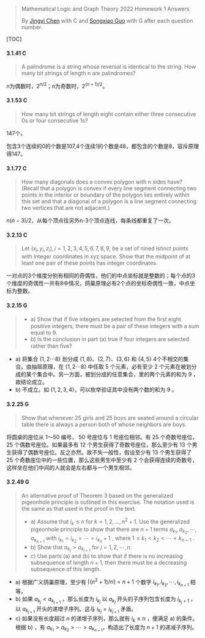 >Mathematical Logic and Graph Theory 2022 Homework 1 Answers
>
>By [Jingyi Chen](chenjingyi071@mail.ustc.edu.cn) with C and [Songxiao Guo](logname@mail.ustc.edu.cn) with G after each question number.

[TOC]

#### 3.1.41 C

> A palindrome is a string whose reversal is identical to the string. How many bit strings of length n are palindromes?

n为偶数时，$2^{n/2}$；n为奇数时，$2^{(n+1)/2}$。

#### 3.1.53 C

>How many bit strings of length eight contain either three consecutive 0s or four consecutive 1s?

147个。

包含3个连续的0的个数是107,4个连续1的个数是48，都包含的个数是8，容斥原理得147。

#### 3.1.77 C

>How many diagonals does a convex polygon with n sides have? (Recall that a polygon is convex if every line segment connecting two points in the interior or boundary of the polygon lies entirely within this set and that a diagonal of a polygon is a line segment connecting two vertices that are not adjacent.)

$n(n-3)/2$，从每个顶点往另外n-3个顶点连线，每条线都重复了一次。

#### 3.2.13 C

>Let $(x_i , y_ i , z_ i ), i = 1, 2, 3, 4, 5, 6, 7, 8, 9$, be a set of nined istinct points with integer coordinates in xyz space.
>Show that the midpoint of at least one pair of these points has integer coordinates.

一对点的3个维度分别有相同的奇偶性，他们的中点坐标就是整数的；每个点的3个维度的奇偶性一共有8中情况，鸽巢原理必有2个点的坐标奇偶性一致，中点坐标为整数。

#### 3.2.15 G

>- a) Show that if ﬁve integers are selected from the ﬁrst eight positive integers, there must be a pair of these
> integers with a sum equal to 9.
>- b) Is the conclusion in part (a) true if four integers are selected rather than ﬁve?

- a) 将集合 $\{1,2\cdots 8\}$ 划分成 $\{1,8\}$、$\{2,7\}$、$\{3,6\}$ 和 $\{4,5\}$ 4个不相交的集合。由抽屉原理，在 $\{1,2\cdots 8\}$ 中任取 5 个元素，必有至少 2 个元素在被划分成的某个集合中。另一方面，被划分成的任意集合，里的两个元素的和为 9 ，故结论成立。
- b) 不成立。如 $\{1,2,3,4\}$，可以枚举验证其中没有两个数的和为 9 。

#### 3.2.25 G

>Show that whenever 25 girls and 25 boys are seated around a circular table there is always a person both of
>whose neighbors are boys.

将圆桌的座位从 $1～50$ 编号， $50$ 号座位与 $1$ 号座位相邻。有 $25$ 个奇数号座位， $25$ 个偶数号座位。如果最多有 $12$ 个男生获得了奇数号座位，那么至少有 $13$ 个男生获得了偶数号座位。反之亦然。故不失一般性，假设至少有 $13$ 个男生获得了 $25$ 个奇数座位中的一些位置，那么这些男生中至少有 $2$ 个会获得连续的奇数号，这样坐在他们中间的人就会是左右都与一个男生相邻。

#### 3.2.49 G

>An alternative proof of Theorem 3 based on the generalized pigeonhole principle is outlined in this exercise. The
>notation used is the same as that used in the proof in the text.
>
>- a) Assume that $i_k ≤ n$ for $k = 1, 2, … , n^ 2 + 1$. Use the generalized pigeonhole principle to show that there are $n + 1$ terms $a _{k_ 1} , a _{k_ 2} , \cdots, a _{k_ {n+1}}$ with $i _{k _1} = i_{ k _2} = \cdots = i_ {k_ n}+1$ , where $1 ≤ k_ 1 < k_ 2 < ⋯ < k _{n+1}$ .
>- b) Show that $a _{k _j} > a _{k _{j+1}}$ for $j = 1, 2, \cdots , n$. 
>- c) Use parts (a) and (b) to show that if there is no increasing subsequence of length $n + 1$, then there must be a decreasing subsequence of this length.

- a) 根据广义鸽巢原理，至少有 $\lceil(n^2+1)/n\rceil=n+1$ 个数字 $i_{k_1},i_{k_2},\cdots,i_{k_{n+1}}$ 相等。
- b) 如果 $a_{k_j}<a_{k_{j+1}}$ ，那么长度为 $i_{k_j}$ 以 $a_{k_j}$ 开头的子序列包含长度为 $i_{k_j+1}$ ，以 $a_{k_{j+1}}$ 开头的递增子序列。这与 $i_{k_j}=i_{k_{j+1}}$ 矛盾。
- c) 如果没有长度超过 $n$ 的递增子序列，那么就有 $i_k\leq n$ ，便满足 a) 的条件。根据 b) ，有 $a _{k_ 1} > a _{k_ 2} > \cdots> a _{k_ {n+1}}$，构造出了长度为 $n+1$ 的递减子序列。